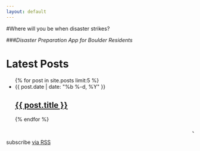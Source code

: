 ```yaml
---
layout: default
---
```



#Where will you be when disaster strikes?

###_Disaster Preparation App for Boulder Residents_

<div class="home">
  <h1 class="page-heading">Latest Posts</h1>
  <ul class="post-list">
    {% for post in site.posts limit:5 %}
      <li>
        <span class="post-meta">{{ post.date | date: "%b %-d, %Y" }}</span>
        <h2>
          <a class="post-link" href="{{ post.url | prepend: site.baseurl }}">{{ post.title }}</a>
        </h2>
      </li>
    {% endfor %}
  </ul>

  <MARQUEE>Just an annual reminder that this HTML tag is still recognized</MARQUEE>

  <p class="rss-subscribe">subscribe <a href="{{ "/feed.xml" | prepend: site.baseurl }}">via RSS</a></p>
</div>
